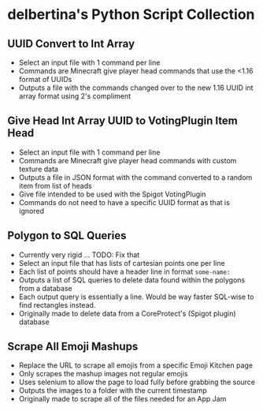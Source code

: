 # delbertina's Python Script Collection

## UUID Convert to Int Array
- Select an input file with 1 command per line
- Commands are Minecraft give player head commands that use the <1.16 format of UUIDs
- Outputs a file with the commands changed over to the new 1.16 UUID int array format using 2's compliment

## Give Head Int Array UUID to VotingPlugin Item Head
- Select an input file with 1 command per line
- Commands are Minecraft give player head commands with custom texture data
- Outputs a file in JSON format with the command converted to a random item from list of heads
- Give file intended to be used with the Spigot VotingPlugin
- Commands do not need to have a specific UUID format as that is ignored

## Polygon to SQL Queries
- Currently very rigid ... TODO: Fix that
- Select an input file that has lists of cartesian points one per line
- Each list of points should have a header line in format `some-name:`
- Outputs a list of SQL queries to delete data found within the polygons from a database
- Each output query is essentially a line. Would be way faster SQL-wise to find rectangles instead.
- Originally made to delete data from a CoreProtect's (Spigot plugin) database

## Scrape All Emoji Mashups
- Replace the URL to scrape all emojis from a specific Emoji Kitchen page
- Only scrapes the mashup images not regular emojis
- Uses selenium to allow the page to load fully before grabbing the source
- Outputs the images to a folder with the current timestamp
- Originally made to scrape all of the files needed for an App Jam